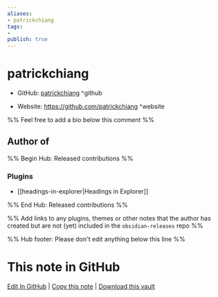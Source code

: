 ```yaml
---
aliases:
- patrickchiang
tags:
- 
publish: true
---
```


# patrickchiang

- GitHub: [patrickchiang](https://github.com/patrickchiang/) ^github
<!-- - Discord: `@` ^discord-->
- Website: <https://github.com/patrickchiang> ^website
<!-- - [[Publish sites|Publish site]]: <https://> ^publish-->

%% Feel free to add a bio below this comment %%


## Author of

%% Begin Hub: Released contributions %%
### Plugins
- [[headings-in-explorer|Headings in Explorer]]

%% End Hub: Released contributions %%

%% Add links to any plugins, themes or other notes that the author has created but are not (yet) included in the `obsidian-releases` repo %%

<!--
### Unlisted plugins
-->

<!--
### Others
-->

<!--
## Sponsor this author
-->

<!-- - [[GitHub sponsors]]: [Sponsor @patrickchiang on GitHub Sponsors](https://github.com/sponsors/patrickchiang) ^github-sponsor-->
<!-- - [[Buy me a coffee]]: <https://> ^buy-me-a-coffee-->
<!-- - [[PayPal]]: <https://> ^paypal-->
<!-- - [[Patreon]]: <https://> ^patreon-->

<!--
## Follow this author
-->

<!-- - [[YouTube Channels|On YouTube]]: <https://> ^youtube-->
<!-- - Twitter: <https://> ^twitter-->
<!-- - ... -->

%% Hub footer: Please don't edit anything below this line %%

# This note in GitHub

<span class="git-footer">[Edit In GitHub](https://github.dev/obsidian-community/obsidian-hub/blob/main/01%20-%20Community/People/patrickchiang.md "git-hub-edit-note") | [Copy this note](https://raw.githubusercontent.com/obsidian-community/obsidian-hub/main/01%20-%20Community/People/patrickchiang.md "git-hub-copy-note") | [Download this vault](https://github.com/obsidian-community/obsidian-hub/archive/refs/heads/main.zip "git-hub-download-vault") </span>
